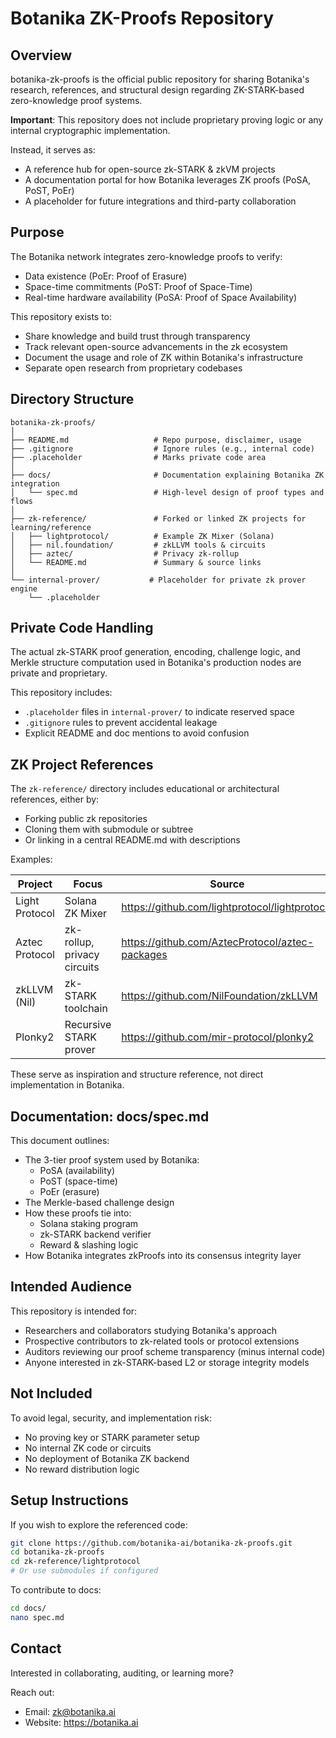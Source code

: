 # Botanika ZK-Proofs Repository

## Overview

botanika-zk-proofs is the official public repository for sharing Botanika's research, references, and structural design regarding ZK-STARK-based zero-knowledge proof systems.

**Important**: This repository does not include proprietary proving logic or any internal cryptographic implementation.

Instead, it serves as:

- A reference hub for open-source zk-STARK & zkVM projects
- A documentation portal for how Botanika leverages ZK proofs (PoSA, PoST, PoEr)
- A placeholder for future integrations and third-party collaboration

## Purpose

The Botanika network integrates zero-knowledge proofs to verify:

- Data existence (PoEr: Proof of Erasure)
- Space-time commitments (PoST: Proof of Space-Time)
- Real-time hardware availability (PoSA: Proof of Space Availability)

This repository exists to:

- Share knowledge and build trust through transparency
- Track relevant open-source advancements in the zk ecosystem
- Document the usage and role of ZK within Botanika's infrastructure
- Separate open research from proprietary codebases

## Directory Structure

```
botanika-zk-proofs/
│
├── README.md                   # Repo purpose, disclaimer, usage
├── .gitignore                  # Ignore rules (e.g., internal code)
├── .placeholder                # Marks private code area
│
├── docs/                       # Documentation explaining Botanika ZK integration
│   └── spec.md                 # High-level design of proof types and flows
│
├── zk-reference/               # Forked or linked ZK projects for learning/reference
│   ├── lightprotocol/          # Example ZK Mixer (Solana)
│   ├── nil.foundation/         # zkLLVM tools & circuits
│   ├── aztec/                  # Privacy zk-rollup
│   └── README.md               # Summary & source links
│
└── internal-prover/           # Placeholder for private zk prover engine
    └── .placeholder
```

## Private Code Handling

The actual zk-STARK proof generation, encoding, challenge logic, and Merkle structure computation used in Botanika's production nodes are private and proprietary.

This repository includes:

- `.placeholder` files in `internal-prover/` to indicate reserved space
- `.gitignore` rules to prevent accidental leakage
- Explicit README and doc mentions to avoid confusion

## ZK Project References

The `zk-reference/` directory includes educational or architectural references, either by:

- Forking public zk repositories
- Cloning them with submodule or subtree
- Or linking in a central README.md with descriptions

Examples:

| Project | Focus | Source |
|---------|-------|--------|
| Light Protocol | Solana ZK Mixer | https://github.com/lightprotocol/lightprotocol |
| Aztec Protocol | zk-rollup, privacy circuits | https://github.com/AztecProtocol/aztec-packages |
| zkLLVM (Nil) | zk-STARK toolchain | https://github.com/NilFoundation/zkLLVM |
| Plonky2 | Recursive STARK prover | https://github.com/mir-protocol/plonky2 |

These serve as inspiration and structure reference, not direct implementation in Botanika.

## Documentation: docs/spec.md

This document outlines:

- The 3-tier proof system used by Botanika:
  - PoSA (availability)
  - PoST (space-time)
  - PoEr (erasure)
- The Merkle-based challenge design
- How these proofs tie into:
  - Solana staking program
  - zk-STARK backend verifier
  - Reward & slashing logic
- How Botanika integrates zkProofs into its consensus integrity layer

## Intended Audience

This repository is intended for:

- Researchers and collaborators studying Botanika's approach
- Prospective contributors to zk-related tools or protocol extensions
- Auditors reviewing our proof scheme transparency (minus internal code)
- Anyone interested in zk-STARK-based L2 or storage integrity models

## Not Included

To avoid legal, security, and implementation risk:

- No proving key or STARK parameter setup
- No internal ZK code or circuits
- No deployment of Botanika ZK backend
- No reward distribution logic

## Setup Instructions

If you wish to explore the referenced code:

```bash
git clone https://github.com/botanika-ai/botanika-zk-proofs.git
cd botanika-zk-proofs
cd zk-reference/lightprotocol
# Or use submodules if configured
```

To contribute to docs:

```bash
cd docs/
nano spec.md
```

## Contact

Interested in collaborating, auditing, or learning more?

Reach out:
- Email: zk@botanika.ai
- Website: https://botanika.ai
